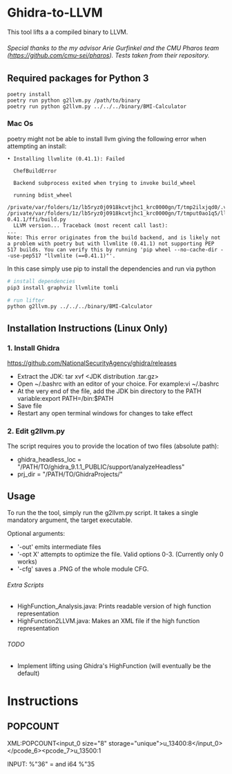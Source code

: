 # Ghidra-to-LLVM
This tool lifts a a compiled binary to LLVM.

###### Special thanks to the my advisor Arie Gurfinkel and the CMU Pharos team (https://github.com/cmu-sei/pharos). Tests taken from their repository.

## Required packages for Python 3
```shell
poetry install
poetry run python g2llvm.py /path/to/binary
poetry run python g2llvm.py ../../../binary/BMI-Calculator
```
### Mac Os
poetry might not be able to install llvm giving the following error when attempting an install:

```shell
• Installing llvmlite (0.41.1): Failed

  ChefBuildError

  Backend subprocess exited when trying to invoke build_wheel
  
  running bdist_wheel
  /private/var/folders/1z/lb5ryz0j0918kcvtjhc1_krc0000gn/T/tmp2ilxjqd0/.venv/bin/python /private/var/folders/1z/lb5ryz0j0918kcvtjhc1_krc0000gn/T/tmput0ao1q5/llvmlite-0.41.1/ffi/build.py
  LLVM version... Traceback (most recent call last):
...
Note: This error originates from the build backend, and is likely not a problem with poetry but with llvmlite (0.41.1) not supporting PEP 517 builds. You can verify this by running 'pip wheel --no-cache-dir --use-pep517 "llvmlite (==0.41.1)"'.
```

In this case simply use pip to install the dependencies and run via python

```bash
# install dependencies
pip3 install graphviz llvmlite tomli

# run lifter
python g2llvm.py ../../../binary/BMI-Calculator
```

## Installation Instructions (Linux Only)

### 1. Install Ghidra

https://github.com/NationalSecurityAgency/ghidra/releases

- Extract the JDK: tar xvf <JDK distribution .tar.gz>
- Open ~/.bashrc with an editor of your choice. For example:vi ~/.bashrc
- At the very end of the file, add the JDK bin directory to the PATH variable:export PATH=<path of extracted JDK dir>/bin:$PATH
- Save file
- Restart any open terminal windows for changes to take effect
  
### 2. Edit g2llvm.py

The script requires you to provide the location of two files (absolute path):
- ghidra_headless_loc = "/PATH/TO/ghidra_9.1.1_PUBLIC/support/analyzeHeadless"
- prj_dir = "/PATH/TO/GhidraProjects/"

## Usage
To run the the tool, simply run the g2llvm.py script. It takes a single mandatory argument, the target executable.

Optional arguments:

- '-out' emits intermediate files
- '-opt X' attempts to optimize the file. Valid options 0-3. (Currently only 0 works)
- '-cfg' saves a .PNG of the whole module CFG.


###### Extra Scripts

- HighFunction_Analysis.java: Prints readable version of high function representation
- HighFunction2LLVM.java: Makes an XML file if the high function representation

###### TODO

- Implement lifting using Ghidra's HighFunction (will eventually be the default)




# Instructions

## POPCOUNT
XML:<name>POPCOUNT</name><input_0 size="8" storage="unique">u_13400:8</input_0></pcode_6><pcode_7><output size="1" storage="unique">u_13500:1</output> 

INPUT: %"36" = and i64 %"35



